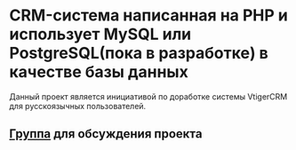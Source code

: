 # CRM-система написанная на PHP и использует MySQL или PostgreSQL(пока в разработке) в качестве базы данных #

Данный проект является инициативой по доработке системы VtigerCRM для русскоязычных пользователей.

## [Группа](http://groups.google.com/group/vtiger-ru-fork) для обсуждения проекта ##